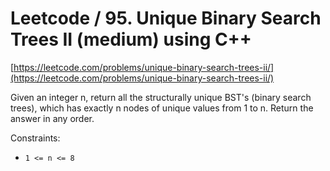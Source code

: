 # Leetcode / 95. Unique Binary Search Trees II (medium) using C++

[https://leetcode.com/problems/unique-binary-search-trees-ii/](https://leetcode.com/problems/unique-binary-search-trees-ii/)

Given an integer n, return all the structurally unique BST's (binary search trees), which has exactly n nodes of unique values from 1 to n. Return the answer in any order.

Constraints:

- `1 <= n <= 8`
